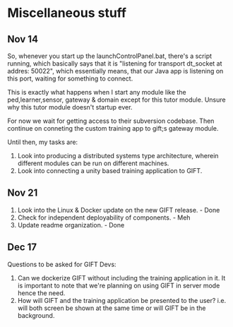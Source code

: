 # Miscellaneous stuff

## Nov 14
So, whenever you start up the launchControlPanel.bat, there's a script running, which basically says that 
it is "listening for transport dt_socket at addres: 50022", which essentially means, that our Java app is listening on this port, 
waiting for something to connect.

This is exactly what happens when I start any module like the ped,learner,sensor, gateway & domain except for this tutor module.
Unsure why this tutor module doesn't startup ever.

For now we wait for getting access to their subversion codebase. Then continue on conneting the custom training app to gift;s gateway module.

Until then, my tasks are:
1) Look into producing a distributed systems type architecture, wherein different modules can be run on different machines.
2) Look into connecting a unity based training application to GIFT.

## Nov 21
1) Look into the Linux & Docker update on the new GIFT release. - Done
2) Check for independent deployability of components. - Meh
3) Update readme organization. - Done

## Dec 17
Questions to be asked for GIFT Devs:
1) Can we dockerize GIFT without including the training application in it. It is important to note that we're planning on using GIFT in server mode hence the need.
2) How will GIFT and the training application be presented to the user? i.e. will both screen be shown at the same time or will GIFT be in the background.